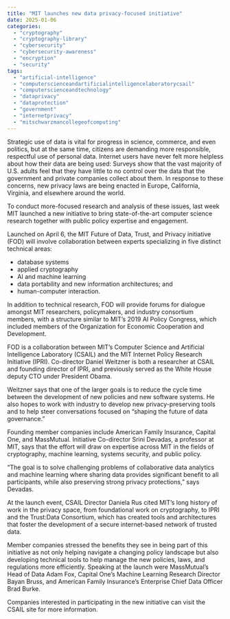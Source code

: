 ```yaml
---
title: "MIT launches new data privacy-focused initiative"
date: 2025-01-06
categories: 
  - "cryptography"
  - "cryptography-library"
  - "cybersecurity"
  - "cybersecurity-awareness"
  - "encryption"
  - "security"
tags: 
  - "artificial-intelligence"
  - "computerscienceandartificialintelligencelaboratorycsail"
  - "computerscienceandtechnology"
  - "dataprivacy"
  - "dataprotection"
  - "government"
  - "internetprivacy"
  - "mitschwarzmancollegeofcomputing"
---
```


Strategic use of data is vital for progress in science, commerce, and even politics, but at the same time, citizens are demanding more responsible, respectful use of personal data. Internet users have never felt more helpless about how their data are being used: Surveys show that the vast majority of U.S. adults feel that they have little to no control over the data that the government and private companies collect about them. In response to these concerns, new privacy laws are being enacted in Europe, California, Virginia, and elsewhere around the world.

To conduct more-focused research and analysis of these issues, last week MIT launched a new initiative to bring state-of-the-art computer science research together with public policy expertise and engagement.

Launched on April 6, the MIT Future of Data, Trust, and Privacy initiative (FOD) will involve collaboration between experts specializing in five distinct technical areas:

- database systems
- applied cryptography
- AI and machine learning
- data portability and new information architectures; and
- human-computer interaction.

In addition to technical research, FOD will provide forums for dialogue amongst MIT researchers, policymakers, and industry consortium members, with a structure similar to MIT’s 2019 AI Policy Congress, which included members of the Organization for Economic Cooperation and Development. 

FOD is a collaboration between MIT’s Computer Science and Artificial Intelligence Laboratory (CSAIL) and the MIT Internet Policy Research Initiative (IPRI). Co-director Daniel Weitzner is both a researcher at CSAIL and founding director of IPRI, and previously served as the White House deputy CTO under President Obama.

Weitzner says that one of the larger goals is to reduce the cycle time between the development of new policies and new software systems. He also hopes to work with industry to develop new privacy-preserving tools and to help steer conversations focused on “shaping the future of data governance.”

Founding member companies include American Family Insurance, Capital One, and MassMutual. Initiative Co-director Srini Devadas, a professor at MIT, says that the effort will draw on expertise across MIT in the fields of cryptography, machine learning, systems security, and public policy.

“The goal is to solve challenging problems of collaborative data analytics and machine learning where sharing data provides significant benefit to all participants, while also preserving strong privacy protections,” says Devadas.

At the launch event, CSAIL Director Daniela Rus cited MIT’s long history of work in the privacy space, from foundational work on cryptography, to IPRI and the Trust:Data Consortium, which has created tools and architectures that foster the development of a secure internet-based network of trusted data.

Member companies stressed the benefits they see in being part of this initiative as not only helping navigate a changing policy landscape but also developing technical tools to help manage the new policies, laws, and regulations more efficiently. Speaking at the launch were MassMutual’s Head of Data Adam Fox, Capital One’s Machine Learning Research Director Bayan Bruss, and American Family Insurance’s Enterprise Chief Data Officer Brad Burke.

Companies interested in participating in the new initiative can visit the CSAIL site for more information.
